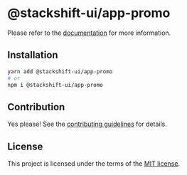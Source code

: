 # @stackshift-ui/app-promo

Please refer to the [documentation](https://stackshift-ui.webriq.com/docs/components/app-promo) for more information.

## Installation

```sh
yarn add @stackshift-ui/app-promo
# or
npm i @stackshift-ui/app-promo
```

## Contribution

Yes please! See the
[contributing guidelines](https://github.com/stackshift-ui/components/master/CONTRIBUTING.md)
for details.

## License

This project is licensed under the terms of the
[MIT license](https://github.com/stackshift-ui/components/master/LICENSE).

